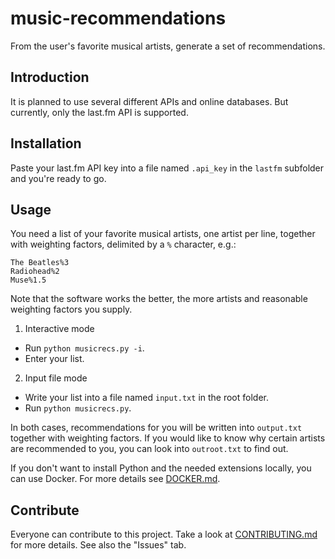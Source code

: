 # music-recommendations

From the user's favorite musical artists, generate a set of recommendations.

## Introduction

It is planned to use several different APIs and online databases. But currently, only the last.fm API is supported.

## Installation

Paste your last.fm API key into a file named `.api_key` in the `lastfm` subfolder and you're ready to go.

## Usage

You need a list of your favorite musical artists, one artist per line, together with weighting factors, delimited by a `%` character, e.g.:
```
The Beatles%3
Radiohead%2
Muse%1.5
```

Note that the software works the better, the more artists and reasonable weighting factors you supply.

1. Interactive mode

* Run `python musicrecs.py -i`.
* Enter your list.

2. Input file mode

* Write your list into a file named `input.txt` in the root folder.  
* Run `python musicrecs.py`.

In both cases, recommendations for you will be written into `output.txt` together with weighting factors. If you would like to know why certain artists are recommended to you, you can look into `outroot.txt` to find out.

If you don't want to install Python and the needed extensions locally, you can use Docker. For more details see [DOCKER.md](DOCKER.md).

## Contribute

Everyone can contribute to this project. Take a look at [CONTRIBUTING.md](CONTRIBUTING.md) for more details. See also the "Issues" tab.

